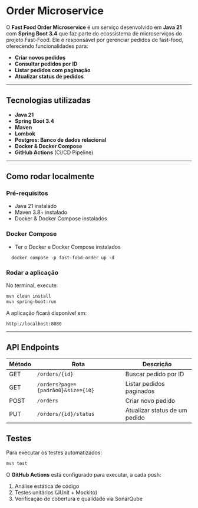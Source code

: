 # Order Microservice

O **Fast Food Order Microservice** é um serviço desenvolvido em **Java 21** com **Spring Boot 3.4** que faz parte do ecossistema de microserviços do projeto Fast-Food. Ele é responsável por gerenciar pedidos de fast-food, oferecendo funcionalidades para:

- **Criar novos pedidos**  
- **Consultar pedidos por ID**  
- **Listar pedidos com paginação**  
- **Atualizar status de pedidos**  

---

## Tecnologias utilizadas

- **Java 21**  
- **Spring Boot 3.4**  
- **Maven**  
- **Lombok**  
- **Postgres: Banco de dados relacional**
- **Docker & Docker Compose**  
- **GitHub Actions** (CI/CD Pipeline)  

---

## Como rodar localmente

### Pré-requisitos

- Java 21 instalado  
- Maven 3.8+ instalado  
- Docker & Docker Compose instalados  

### Docker Compose

- Ter o Docker e Docker Compose instalados

```shell
  docker compose -p fast-food-order up -d
```

### Rodar a aplicação

No terminal, execute:

```bash
mvn clean install
mvn spring-boot:run
```

A aplicação ficará disponível em:  
```
http://localhost:8080
```

---

## API Endpoints

| Método | Rota                             | Descrição                       |
| ------ | -------------------------------- | ------------------------------- |
| GET    | `/orders/{id}`                   | Buscar pedido por ID            |
| GET    | `/orders?page={padrão0}&size={10}` | Listar pedidos paginados        |
| POST   | `/orders`                        | Criar novo pedido               |
| PUT    | `/orders/{id}/status`            | Atualizar status de um pedido   |


## Testes

Para executar os testes automatizados:

```bash
mvn test
```

O **GitHub Actions** está configurado para executar, a cada push:

1. Análise estática de código  
2. Testes unitários (JUnit + Mockito)  
3. Verificação de cobertura e qualidade via SonarQube  
